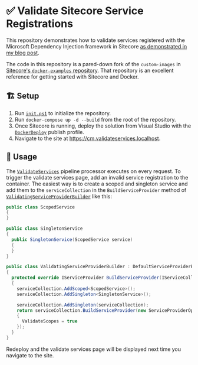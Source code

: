 # ✅ Validate Sitecore Service Registrations

This repository demonstrates how to validate services registered with the
Microsoft Dependency Injection framework in Sitecore [as demonstrated in my blog
post][1].

The code in this repository is a pared-down fork of the `custom-images` in
[Sitecore's `docker-examples` repository][2]. That repository is an excellent
reference for getting started with Sitecore and Docker.

## 🏗️ Setup

1. Run [`init.ps1`][3] to initialize the repository.
2. Run `docker-compose up -d --build` from the root of the repository.
3. Once Sitecore is running, deploy the solution from Visual Studio with the
   [`DockerDeploy`][4] publish profile.
4. Navigate to the site at <https://cm.validateservices.localhost>.

## 🚀 Usage

The [`ValidateServices`][5] pipeline processor executes on every request. To
trigger the validate services page, add an invalid service registration to the
container. The easiest way is to create a scoped and singleton service and
add them to the `serviceCollection` in the `BuildServiceProvider` method of
[`ValidatingServiceProviderBuilder`][6] like this:

```csharp
public class ScopedService
{
}
```

```csharp
public class SingletonService
{
  public SingletonService(ScopedService service)
  {
  }
}
```

```csharp
public class ValidatingServiceProviderBuilder : DefaultServiceProviderBuilder
{
  protected override IServiceProvider BuildServiceProvider(IServiceCollection serviceCollection)
  {
    serviceCollection.AddScoped<ScopedService>();
    serviceCollection.AddSingleton<SingletonService>();

    serviceCollection.AddSingleton(serviceCollection);
    return serviceCollection.BuildServiceProvider(new ServiceProviderOptions
    {
      ValidateScopes = true
    });
  }
}
```

Redeploy and the validate services page will be displayed next time you navigate
to the site.

[1]: https://www.coreysmith.co/sitecore-dependency-injection-validate-services/
[2]: https://github.com/Sitecore/docker-examples/
[3]: init.ps1
[4]: src/Foundation/DependencyInjection/website/Properties/PublishProfiles/DockerDeploy.pubxml
[5]: src/Foundation/DependencyInjection/website/Pipelines/HttpRequestBegin/ValidateServices.cs
[6]: src/Foundation/DependencyInjection/website/ValidatingServiceProviderBuilder.cs
